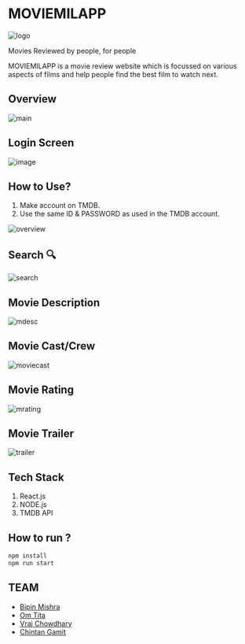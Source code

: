 # **MOVIEMILAPP**

![logo](https://user-images.githubusercontent.com/91055777/136216509-885f6bca-fbf3-4875-aaba-e41ef9fcd59c.png)

Movies Reviewed by people, for people

MOVIEMILAPP is a movie review website which is focussed on various aspects of films and help people find the best film to watch next.

## Overview

![main](https://user-images.githubusercontent.com/91055777/136219211-f9007dba-faa5-40d5-a156-1e3a23c58ac9.jpeg)

## Login Screen
![image](https://user-images.githubusercontent.com/91055777/136220426-7a59e194-0b99-427c-9ad6-3872d2755710.png)


## How to Use?

1. Make account on TMDB.
2. Use the same ID & PASSWORD as used in the TMDB account.

![overview](https://user-images.githubusercontent.com/91055777/136218393-d47ec4d8-b246-4a3e-8bff-99b9e49cc227.jpeg)

## Search 🔍

![search](https://user-images.githubusercontent.com/91055777/136220148-d41bb09c-2e6f-472e-85f7-ca15efa8c17c.jpeg)

## Movie Description

![mdesc](https://user-images.githubusercontent.com/91055777/136220786-ece1e037-38f5-48df-8595-5e0954503889.jpeg)

## Movie Cast/Crew

![moviecast](https://user-images.githubusercontent.com/91055777/136220845-11201b2f-5231-49b1-97f1-e487a73b239a.jpeg)

## Movie Rating

![mrating](https://user-images.githubusercontent.com/91055777/136220907-19e38b19-d426-4012-aa4c-b6acb859f855.jpeg)

## Movie Trailer

![trailer](https://user-images.githubusercontent.com/84272601/136388101-d11eb50c-5799-4698-99ce-97fcf6cfef17.png)


## Tech Stack

1. React.js
2. NODE.js
3. TMDB API

## How to run ?

```sh
npm install
npm run start
```

## TEAM

* [Bipin Mishra](https://github.com/bipin-mishra1)
* [Om Tita](https://github.com/imom29)
* [Vraj Chowdhary](https://github.com/EtherealVJ)
* [Chintan Gamit](https://github.com/CHINTAN1923)









